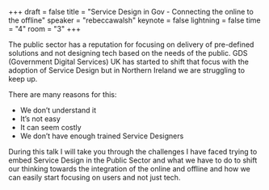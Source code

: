 +++
draft = false
title = "Service Design in Gov - Connecting the online to the offline"
speaker = "rebeccawalsh"
keynote = false
lightning = false
time = "4"
room = "3"
+++

The public sector has a reputation for focusing on delivery of pre-defined solutions and not designing tech based on the needs of the public. GDS (Government Digital Services) UK has started to shift that focus with the adoption of Service Design but in Northern Ireland we are struggling to keep up.

There are many reasons for this:

- We don’t understand it
- It’s not easy
- It can seem costly
- We don’t have enough trained Service Designers

During this talk I will take you through the challenges I have faced trying to embed Service Design in the Public Sector and what we have to do to shift our thinking towards the integration of the online and offline and how we can easily start focusing on users and not just tech.